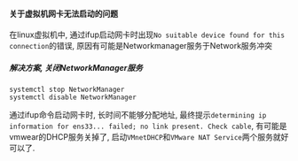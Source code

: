 #### 关于虚拟机网卡无法启动的问题

在linux虚拟机中, 通过ifup启动网卡时出现`No suitable device found for this connection`的错误, 原因有可能是Networkmanager服务于Network服务冲突

##### 解决方案, 关闭NetworkManager服务

```shell
systemctl stop NetworkManager
systemctl disable NetworkManager
```

通过ifup命令启动网卡时, 长时间不能够分配地址, 最终提示`determining ip information for ens33... failed; no link present. Check cable`, 有可能是vmwear的DHCP服务关掉了, 启动`VMnetDHCP`和`VMware NAT Service`两个服务就好可以了.

